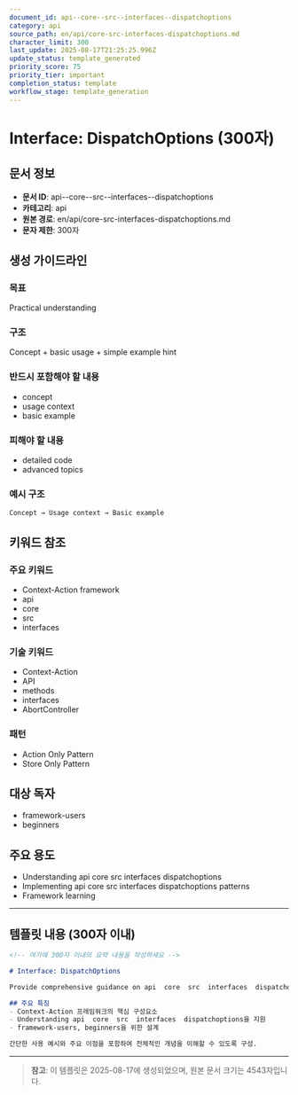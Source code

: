 ```yaml
---
document_id: api--core--src--interfaces--dispatchoptions
category: api
source_path: en/api/core-src-interfaces-dispatchoptions.md
character_limit: 300
last_update: 2025-08-17T21:25:25.996Z
update_status: template_generated
priority_score: 75
priority_tier: important
completion_status: template
workflow_stage: template_generation
---
```


# Interface: DispatchOptions (300자)

## 문서 정보
- **문서 ID**: api--core--src--interfaces--dispatchoptions
- **카테고리**: api
- **원본 경로**: en/api/core-src-interfaces-dispatchoptions.md
- **문자 제한**: 300자

## 생성 가이드라인

### 목표
Practical understanding

### 구조
Concept + basic usage + simple example hint

### 반드시 포함해야 할 내용
- concept
- usage context
- basic example

### 피해야 할 내용  
- detailed code
- advanced topics

### 예시 구조
```
Concept → Usage context → Basic example
```

## 키워드 참조

### 주요 키워드
- Context-Action framework
- api
- core
- src
- interfaces

### 기술 키워드
- Context-Action
- API
- methods
- interfaces
- AbortController

### 패턴
- Action Only Pattern
- Store Only Pattern

## 대상 독자
- framework-users
- beginners

## 주요 용도
- Understanding api  core  src  interfaces  dispatchoptions
- Implementing api  core  src  interfaces  dispatchoptions patterns
- Framework learning

---

## 템플릿 내용 (300자 이내)

```markdown
<!-- 여기에 300자 이내의 요약 내용을 작성하세요 -->

# Interface: DispatchOptions

Provide comprehensive guidance on api  core  src  interfaces  dispatchoptions

## 주요 특징
- Context-Action 프레임워크의 핵심 구성요소
- Understanding api  core  src  interfaces  dispatchoptions을 지원
- framework-users, beginners을 위한 설계

간단한 사용 예시와 주요 이점을 포함하여 전체적인 개념을 이해할 수 있도록 구성.
```

---

> **참고**: 이 템플릿은 2025-08-17에 생성되었으며, 
> 원본 문서 크기는 4543자입니다.
